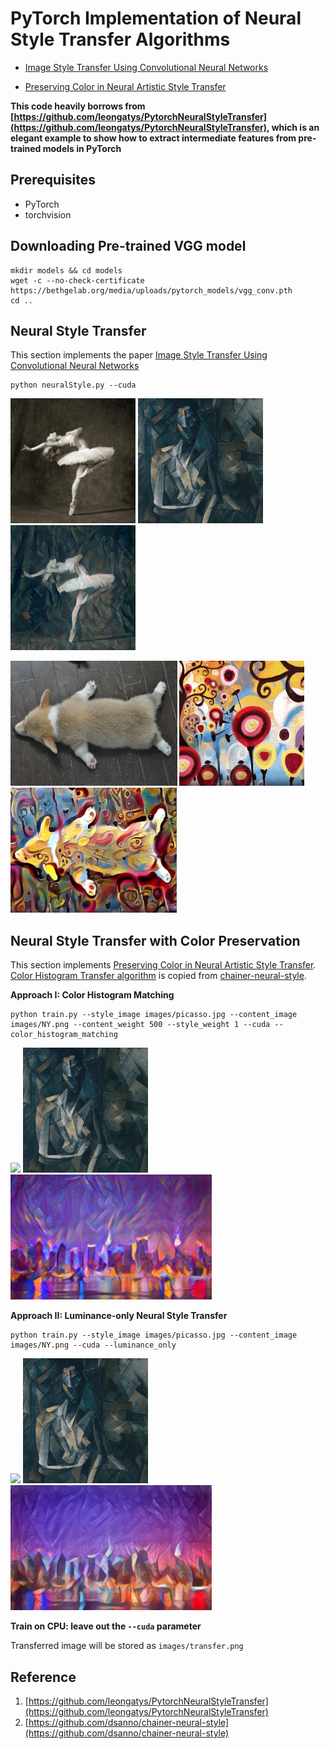 # PyTorch Implementation of Neural Style Transfer Algorithms

- [Image Style Transfer Using Convolutional Neural Networks](#neural-style-transfer)

- [Preserving Color in Neural Artistic Style Transfer](#neural-style-transfer-with-color-preservation)


**This code heavily borrows from [https://github.com/leongatys/PytorchNeuralStyleTransfer](https://github.com/leongatys/PytorchNeuralStyleTransfer), which is an elegant example to show how to extract intermediate features from pre-trained models in PyTorch**

## Prerequisites
- PyTorch
- torchvision

## Downloading Pre-trained VGG model
  ```
  mkdir models && cd models
  wget -c --no-check-certificate https://bethgelab.org/media/uploads/pytorch_models/vgg_conv.pth
  cd ..
  ```
## Neural Style Transfer 
  This section implements the paper [Image Style Transfer Using Convolutional Neural Networks](http://www.cv-foundation.org/openaccess/content_cvpr_2016/papers/Gatys_Image_Style_Transfer_CVPR_2016_paper.pdf)
  ```
  python neuralStyle.py --cuda
  ```
  <img src="images/dancing.jpg" height="200"> <img src="images/picasso.jpg" height="200"> <img src="images/dancing_transfer.png" height="200">

  <img src="images/corgi.jpg" height="200"> <img src="images/candy.jpg" height="200"> <img src="images/transfer_corgi.png" height="200">
  
## Neural Style Transfer with Color Preservation

   This section implements [Preserving Color in Neural Artistic Style Transfer](https://arxiv.org/abs/1606.05897). [Color Histogram Transfer algorithm](https://github.com/sunshineatnoon/Paper-Implementations/blob/master/NeuralSytleTransfer/util.py#L15) is copied from [chainer-neural-style](https://github.com/dsanno/chainer-neural-style/blob/master/src/util.py#L99).
   
   **Approach I: Color Histogram Matching**

   ```
   python train.py --style_image images/picasso.jpg --content_image images/NY.png --content_weight 500 --style_weight 1 --cuda --color_histogram_matching
   ```
   <img src="images/NY.png" height="200"> <img src="images/picasso.jpg" height="200"> <img src="images/NY_transfer.png" height="200">

   **Approach II: Luminance-only Neural Style Transfer**
   ```
   python train.py --style_image images/picasso.jpg --content_image images/NY.png --cuda --luminance_only
   ```
   <img src="images/NY.png" height="200"> <img src="images/picasso.jpg" height="200"> <img src="images/NY_luminance.png" height="200">

**Train on CPU: leave out the `--cuda` parameter**

Transferred image will be stored as `images/transfer.png`


## Reference
1. [https://github.com/leongatys/PytorchNeuralStyleTransfer](https://github.com/leongatys/PytorchNeuralStyleTransfer)
2. [https://github.com/dsanno/chainer-neural-style](https://github.com/dsanno/chainer-neural-style)
